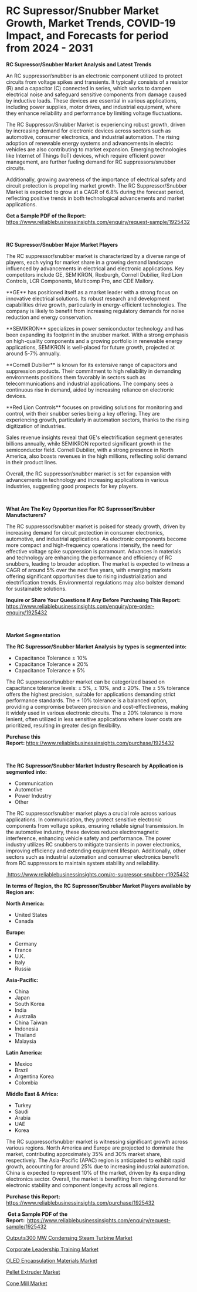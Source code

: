 <p><h1>RC Supressor/Snubber Market Growth, Market Trends, COVID-19 Impact, and Forecasts for period from 2024 - 2031</h1></p><p><strong>RC Supressor/Snubber Market Analysis and Latest Trends</strong></p>
<p><p>An RC suppressor/snubber is an electronic component utilized to protect circuits from voltage spikes and transients. It typically consists of a resistor (R) and a capacitor (C) connected in series, which works to dampen electrical noise and safeguard sensitive components from damage caused by inductive loads. These devices are essential in various applications, including power supplies, motor drives, and industrial equipment, where they enhance reliability and performance by limiting voltage fluctuations.</p><p>The RC Suppressor/Snubber Market is experiencing robust growth, driven by increasing demand for electronic devices across sectors such as automotive, consumer electronics, and industrial automation. The rising adoption of renewable energy systems and advancements in electric vehicles are also contributing to market expansion. Emerging technologies like Internet of Things (IoT) devices, which require efficient power management, are further fueling demand for RC suppressors/snubber circuits. </p><p>Additionally, growing awareness of the importance of electrical safety and circuit protection is propelling market growth. The RC Suppressor/Snubber Market is expected to grow at a CAGR of 6.8% during the forecast period, reflecting positive trends in both technological advancements and market applications.</p></p>
<p><strong>Get a Sample PDF of the Report:&nbsp;</strong> <a href="https://www.reliablebusinessinsights.com/enquiry/request-sample/1925432?utm_campaign=84&utm_medium=2&utm_source=Github&utm_content=ia&utm_term=24102024&utm_id=rc-supressorsnubber">https://www.reliablebusinessinsights.com/enquiry/request-sample/1925432</a></p>
<p>&nbsp;</p>
<p><strong>RC Supressor/Snubber Major Market Players</strong></p>
<p><p>The RC suppressor/snubber market is characterized by a diverse range of players, each vying for market share in a growing demand landscape influenced by advancements in electrical and electronic applications. Key competitors include GE, SEMIKRON, Roxburgh, Cornell Dubilier, Red Lion Controls, LCR Components, Multicomp Pro, and CDE Mallory.</p><p>**GE** has positioned itself as a market leader with a strong focus on innovative electrical solutions. Its robust research and development capabilities drive growth, particularly in energy-efficient technologies. The company is likely to benefit from increasing regulatory demands for noise reduction and energy conservation.</p><p>**SEMIKRON** specializes in power semiconductor technology and has been expanding its footprint in the snubber market. With a strong emphasis on high-quality components and a growing portfolio in renewable energy applications, SEMIKRON is well-placed for future growth, projected at around 5-7% annually.</p><p>**Cornell Dubilier** is known for its extensive range of capacitors and suppression products. Their commitment to high reliability in demanding environments positions them favorably in sectors such as telecommunications and industrial applications. The company sees a continuous rise in demand, aided by increasing reliance on electronic devices.</p><p>**Red Lion Controls** focuses on providing solutions for monitoring and control, with their snubber series being a key offering. They are experiencing growth, particularly in automation sectors, thanks to the rising digitization of industries.</p><p>Sales revenue insights reveal that GE's electrification segment generates billions annually, while SEMIKRON reported significant growth in the semiconductor field. Cornell Dubilier, with a strong presence in North America, also boasts revenues in the high millions, reflecting solid demand in their product lines.</p><p>Overall, the RC suppressor/snubber market is set for expansion with advancements in technology and increasing applications in various industries, suggesting good prospects for key players.</p></p>
<p>&nbsp;</p>
<p><strong>What Are The Key Opportunities For RC Supressor/Snubber Manufacturers?</strong></p>
<p><p>The RC suppressor/snubber market is poised for steady growth, driven by increasing demand for circuit protection in consumer electronics, automotive, and industrial applications. As electronic components become more compact and high-frequency operations intensify, the need for effective voltage spike suppression is paramount. Advances in materials and technology are enhancing the performance and efficiency of RC snubbers, leading to broader adoption. The market is expected to witness a CAGR of around 5% over the next five years, with emerging markets offering significant opportunities due to rising industrialization and electrification trends. Environmental regulations may also bolster demand for sustainable solutions.</p></p>
<p><strong>Inquire or Share Your Questions If Any Before Purchasing This Report:</strong> <a href="https://www.reliablebusinessinsights.com/enquiry/pre-order-enquiry/1925432?utm_campaign=84&utm_medium=2&utm_source=Github&utm_content=ia&utm_term=24102024&utm_id=rc-supressorsnubber">https://www.reliablebusinessinsights.com/enquiry/pre-order-enquiry/1925432</a></p>
<p>&nbsp;</p>
<p><strong>Market Segmentation</strong></p>
<p><strong>The RC Supressor/Snubber Market Analysis by types is segmented into:</strong></p>
<p><ul><li>Capacitance Tolerance ± 10%</li><li>Capacitance Tolerance ± 20%</li><li>Capacitance Tolerance ± 5%</li></ul></p>
<p><p>The RC suppressor/snubber market can be categorized based on capacitance tolerance levels: ± 5%, ± 10%, and ± 20%. The ± 5% tolerance offers the highest precision, suitable for applications demanding strict performance standards. The ± 10% tolerance is a balanced option, providing a compromise between precision and cost-effectiveness, making it widely used in various electronic circuits. The ± 20% tolerance is more lenient, often utilized in less sensitive applications where lower costs are prioritized, resulting in greater design flexibility.</p></p>
<p><strong>Purchase this Report:&nbsp;</strong><a href="https://www.reliablebusinessinsights.com/purchase/1925432?utm_campaign=84&utm_medium=2&utm_source=Github&utm_content=ia&utm_term=24102024&utm_id=rc-supressorsnubber">https://www.reliablebusinessinsights.com/purchase/1925432</a></p>
<p>&nbsp;</p>
<p><strong>The RC Supressor/Snubber Market Industry Research by Application is segmented into:</strong></p>
<p><ul><li>Communication</li><li>Automotive</li><li>Power Industry</li><li>Other</li></ul></p>
<p><p>The RC suppressor/snubber market plays a crucial role across various applications. In communication, they protect sensitive electronic components from voltage spikes, ensuring reliable signal transmission. In the automotive industry, these devices reduce electromagnetic interference, enhancing vehicle safety and performance. The power industry utilizes RC snubbers to mitigate transients in power electronics, improving efficiency and extending equipment lifespan. Additionally, other sectors such as industrial automation and consumer electronics benefit from RC suppressors to maintain system stability and reliability.</p></p>
<p><a href="https://www.reliablebusinessinsights.com/rc-supressor-snubber-r1925432?utm_campaign=84&utm_medium=2&utm_source=Github&utm_content=ia&utm_term=24102024&utm_id=rc-supressorsnubber">&nbsp;https://www.reliablebusinessinsights.com/rc-supressor-snubber-r1925432</a></p>
<p><strong>In terms of Region, the RC Supressor/Snubber Market Players available by Region are:</strong></p>
<p>
    <p> <strong> North America: </strong>
        <ul>
            <li>United States</li>
            <li>Canada</li>
        </ul>
        </p> 
    <p> <strong> Europe: </strong>
        <ul>
            <li>Germany</li>
            <li>France</li>
            <li>U.K.</li>
            <li>Italy</li>
            <li>Russia</li>
        </ul>
        </p> 
    <p> <strong> Asia-Pacific: </strong>
        <ul>
            <li>China</li>
            <li>Japan</li>
            <li>South Korea</li>
            <li>India</li>
            <li>Australia</li>
            <li>China Taiwan</li>
            <li>Indonesia</li>
            <li>Thailand</li>
            <li>Malaysia</li>
        </ul>
        </p> 
    <p> <strong> Latin America: </strong>
        <ul>
            <li>Mexico</li>
            <li>Brazil</li>
            <li>Argentina Korea</li>
            <li>Colombia</li>
        </ul>
        </p> 
    <p> <strong> Middle East & Africa: </strong>
        <ul>
            <li>Turkey</li>
            <li>Saudi</li>
            <li>Arabia</li>
            <li>UAE</li>
            <li>Korea</li>
        </ul>
    </p>
    </p>
<p><p>The RC suppressor/snubber market is witnessing significant growth across various regions. North America and Europe are projected to dominate the market, contributing approximately 35% and 30% market share, respectively. The Asia-Pacific (APAC) region is anticipated to exhibit rapid growth, accounting for around 25% due to increasing industrial automation. China is expected to represent 10% of the market, driven by its expanding electronics sector. Overall, the market is benefiting from rising demand for electronic stability and component longevity across all regions.</p></p>
<p><strong>Purchase this Report: </strong><a href="https://www.reliablebusinessinsights.com/purchase/1925432?utm_campaign=84&utm_medium=2&utm_source=Github&utm_content=ia&utm_term=24102024&utm_id=rc-supressorsnubber">https://www.reliablebusinessinsights.com/purchase/1925432</a></p>
<p>&nbsp;<strong>Get a Sample PDF of the Report:&nbsp;&nbsp;</strong><a href="https://www.reliablebusinessinsights.com/enquiry/request-sample/1925432?utm_campaign=84&utm_medium=2&utm_source=Github&utm_content=ia&utm_term=24102024&utm_id=rc-supressorsnubber">https://www.reliablebusinessinsights.com/enquiry/request-sample/1925432</a></p>
<p><strong></strong></p>
<p><p><a href="https://github.com/MegiDuro586/Market-Research-Report-List-1/blob/main/output300-mw-condensing-steam-turbine-market.md?utm_campaign=84&utm_medium=2&utm_source=Github&utm_content=ia&utm_term=24102024&utm_id=rc-supressorsnubber">Output≤300 MW Condensing Steam Turbine Market</a></p><p><a href="https://www.linkedin.com/pulse/corporate-leadership-training-market-industry-landscape-xsvie?utm_campaign=84&utm_medium=2&utm_source=Github&utm_content=ia&utm_term=24102024&utm_id=rc-supressorsnubber">Corporate Leadership Training Market</a></p><p><a href="https://github.com/HaroldWalker405/Market-Research-Report-List-1/blob/main/oled-encapsulation-materials-market.md?utm_campaign=84&utm_medium=2&utm_source=Github&utm_content=ia&utm_term=24102024&utm_id=rc-supressorsnubber">OLED Encapsulation Materials Market</a></p><p><a href="https://issuu.com/reportprime-2/docs/pellet-extruder-market-size-2030.pp_ba68506403a768?utm_campaign=84&utm_medium=2&utm_source=Github&utm_content=ia&utm_term=24102024&utm_id=rc-supressorsnubber">Pellet Extruder Market</a></p><p><a href="https://issuu.com/reportprime-2/docs/cone-mill-market-size-2030.pptx_b4cfb9fd440c06?utm_campaign=84&utm_medium=2&utm_source=Github&utm_content=ia&utm_term=24102024&utm_id=rc-supressorsnubber">Cone Mill Market</a></p></p>